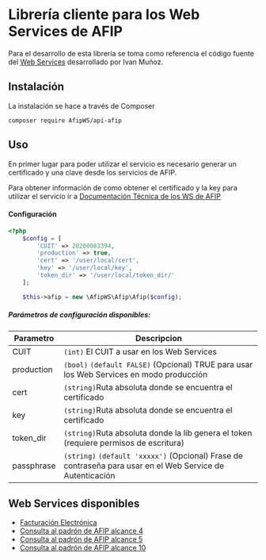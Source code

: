 # Librería cliente para los Web Services de AFIP

Para el desarrollo de esta librería se toma como referencia el código fuente del [Web Services](https://github.com/ivanalemunioz/afip.php) desarrollado por Ivan Muñoz.

## Instalación
La instalación se hace a través de Composer
```
composer require AfipWS/api-afip
```
## Uso

En primer lugar para poder utilizar el servicio es necesario generar un certificado y una clave desde los servicios de AFIP.

Para obtener información de como obtener el certificado y la key para utilizar el servicio ir a [Documentación Técnica de los WS de AFIP](http://www.afip.gob.ar/ws/documentacion/default.asp)

#### Configuración
```php
<?php
    $config = [
        'CUIT' => 20200083394,
        'production' => true,
        'cert' => '/user/local/cert',
        'key' => '/user/local/key',
        'token_dir' => '/user/local/token_dir/'
    ];

    $this->afip = new \AfipWS\Afip\Afip($config);
```

##### Parámetros de configuración disponibles: 

| Parametro     | Descripcion   |
| ------------- | ------------- | 
| CUIT          | `(int)` El CUIT a usar en los Web Services |
| production    | `(bool)` `(default FALSE)` (Opcional) TRUE para usar los Web Services en modo producción |
| cert          | `(string)`Ruta absoluta donde se encuentra el certificado |
| key           | `(string)`Ruta absoluta donde se encuentra el certificado |
| token_dir     | `(string)`Ruta absoluta donde la lib genera el token (requiere permisos de escritura) |
| passphrase    | `(string)` `(default 'xxxxx')` (Opcional) Frase de contraseña para usar en el Web Service de Autenticación |


## Web Services disponibles
- [Facturación Electrónica](doc/ws_factura_electronica.md)
- [Consulta al padrón de AFIP alcance 4](doc/ws_sr_padron_a4.md)
- [Consulta al padrón de AFIP alcance 5](doc/ws_sr_padron_a5.md)
- [Consulta al padrón de AFIP alcance 10](doc/ws_sr_padron_a10.md)

